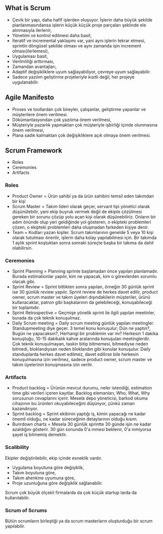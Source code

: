 ## What is Scrum

- Çevik bir yapı, daha hafif işlerden oluşuyor. İşlerin daha büyük şekilde planlanmasındansa işlerin küçük küçük proje parçaları şeklinde ele alınmasıyla ilerlenir,
- Yönetimi ve kontrol edilmesi daha basit,
- İteratif ve incremental yaklaşımı var, yani aynı işlerin tekrar etmesi, sprintin döngüsel şekilde olması ve aynı zamanda işin increment olması(ilerlemesi),
- Uygulaması basit,
- Verilmliliği arttırması,
- Zamandan avantajları,
- Adaptif değişikliklere uyum sağlayabiliyor, çevreye uyum sağlayabilir.
- Sadece yazılım geliştirme projeleriyle kısıtlı değil, her projeye uygulanabilir.

## Agile Manifesto

- Proses ve toollardan çok bireyler, çalışanlar, geliştirme yapanlar ve müşterilere önem verilmesi.
- Dökümantasyondan çok yazılıma önem verilmesi,
- Müşteriyle pazarlık yapmaktan çok müşteriyle işbirliği içinde olunmasına önem verilmesi,
- Plana sadık kalmaktan çok değişikliklere açık olmaya önem verilmesi.


## Scrum Framework
- Roles
- Ceremonies
- Artifacts

### Roles
- Product Owner = Ürün sahibi ya da ürün sahibini temsil eden takımdan bir kişi
- Scrum Master = Takım lideri olarak geçer, servant tipi yönetici olarak düşünülebilir, yani ekip buyruk vermek değil de ekipte çözülmesi gereken bir sorunu çözüp yolu açan kişi olarak düşünebiliriz. Onların bir adım önünde olup yeri geldiğinde yol gösteren, o ekipteki problemleri çözen, o ekipteki problemleri daha oluşmadan farkeden kişiye denir.
- Team = Kodları yazan kişiler. Scrum takımlarının genelde 5 veya 10 kişi olarak tutulması önerilir, işlerin daha kolay yapılabilmesi için. Bir takımda 1 aylık sprint koştuktan sonra sonraki süreçte başka bir takıma da dahil olabilirsin. 

### Ceremonies

- Sprint Planning = Planning sprinte başlamadan önce yapılan planlamadır. Burada estimationlar yapılır, kim ne yapacak, kim o görevlerden sorumlu olacak gibi. 
- Sprint Review = Sprint bittikten sonra yapılan, örneğin 30 günlük sprint ise 30 günlük review yapılır. Sprint review de herkes davet edilir, product owner, scrum master ve takım üyeleri dışındakilerin müşteriler, ürünü kullanacaklar, patron gibi başkalarının da gelebileceği, konuşabileceği bir toplantıdır.
- Sprint Retrospective = Geçmişe yönelik sprint ile ilgili yapılan meetinler, burada da çok teknik konuşulmaz.
- Daily Scrum meeting = Daily scrum meeting günlük yapılan meetingler. Standupmeeting diye geçer. 3 temel konu konuşulur; Dün ne yaptın?, Bugün ne yapacaksın?, Herhangi bir problemin var mı?
Herkesin 1 dakika konuştuğu, 10-15 dakikalık kahve aralarında konuşulan meetinglerdir. Çok teknik konuşulmayan, taskin bitip bitmemesi, bitmediyse neden bitmedi, bloklandıysan neden bloklandın gibi konular konuşulur. Daily standuplarda herkes davet edilmez, davet edilirse bile herkesin konuşulmasına izin verilmez, sadece product owner, scrum master ve takım üyelerinin konuşmasına izin verilir.

### Artifacts

- Product backlog = Ürünün mevcut durumu, neler istendiği, estimation time gibi verileri içeren kayıtlar. Backlog elemanları, Who, What, Why sorusunun cevaplarını içerir. Mesela depo yöneticisi, barkod okuma cihazının bu ürünleri okuyabileceğini düşünyor, çünkü zaman kazandırıyor. 
- Sprint backlog = Sprint ekibinin yaptığı iş, kimin yapacağı ne kadar önemli olduğu, ne kadar süreceğinin detaylarının olduğu kısım.
- Bunrdown charts = Mesela 30 günlük sprintte 30 günde işin ne kadar azaldığını gösterir. 30 gün sonunda 0'a inmesi beklenir, 0'a inmiyorsa şayet iş bitmemiş demektir.

### Scalibility 
Ekipler değiştirilebilir, ekip içinde esneklik vardır.
- Uygulama boyutuna göre değişiklik,
- Takım boyutuna göre,
- Takım ahenkine uyumuna göre,
- Proje uzunluğuna göre değişiklik sağlanabilir.

Scrum çok büyük ölçekli firmalarda da çok küçük startup larda da kullanılabilir.

### Scrum of Scrums
Bütün scrumların birleştiği ya da scrum masterların oluşturduğu bir scrum yapılabilir.

